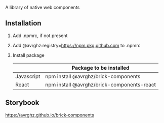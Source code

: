 A library of native web components

## Installation

1. Add .npmrc, if not present
2. Add @avrghz:registry=https://npm.pkg.github.com to .npmrc
3. Install package

    |            | Package to be installed                    |
    | ---------- | ------------------------------------------ |
    | Javascript | npm install @avrghz/brick-components       |
    | React      | npm install @avrghz/brick-components-react |

## Storybook

https://avrghz.github.io/brick-components
